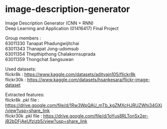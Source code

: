 # image-description-generator
Image Description Generator (CNN + RNN) <br>
Deep Learning and Application (01416417) Final Project <br>

Group members : <br>
63011330 Tanapat Phadungwijitchai <br>
63011343 Thanapat Jong-udomsub <br>
63011354 Thepthipthong Chalakornsuprada <br>
63011359 Thongchat Sangsuwan <br>

Used datasets: <br>
flickr8k : https://www.kaggle.com/datasets/adityajn105/flickr8k <br>
flickr30k : https://www.kaggle.com/datasets/hsankesara/flickr-image-dataset <br>

Extracted features: <br>
flickr8k .pkl file : https://drive.google.com/file/d/1Rw3WpQAU_mTb_kgZMXcHJRUZWhi34GXj/view?usp=share_link <br>
flickr30k .pkl file : https://drive.google.com/file/d/1oYus8RLTonSx2er-jB2bDFjAeUfzizb5/view?usp=share_link <br>
